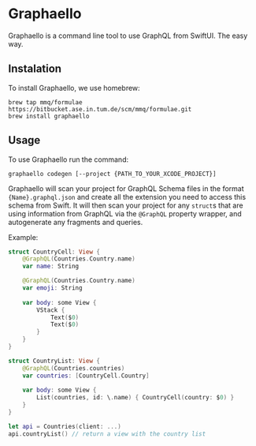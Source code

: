 # Graphaello

Graphaello is a command line tool to use GraphQL from SwiftUI. The easy way.

## Instalation

To install Graphaello, we use homebrew:

```
brew tap mmq/formulae https://bitbucket.ase.in.tum.de/scm/mmq/formulae.git
brew install graphaello
```

## Usage

To use Graphaello run the command:

```
graphaello codegen [--project {PATH_TO_YOUR_XCODE_PROJECT}]
```

Graphaello will scan your project for GraphQL Schema files in the format `{Name}.graphql.json` and create all the extension you need to access this schema from Swift. It will then scan your project for any `struct`s that are using information from GraphQL via the `@GraphQL` property wrapper, and autogenerate any fragments and queries.

Example:

```swift
struct CountryCell: View {
    @GraphQL(Countries.Country.name)
    var name: String

    @GraphQL(Countries.Country.name)
    var emoji: String
    
    var body: some View {
        VStack {
            Text($0)
            Text($0)
        }
    }
}

struct CountryList: View {
    @GraphQL(Countries.countries)
    var countries: [CountryCell.Country]
    
    var body: some View {
        List(countries, id: \.name) { CountryCell(country: $0) }
    }
}

let api = Countries(client: ...)
api.countryList() // return a view with the country list
```
